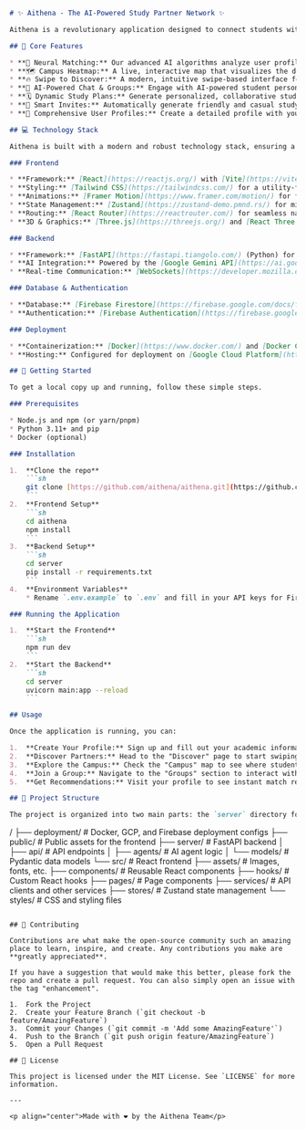 ````markdown
# ✨ Aithena - The AI-Powered Study Partner Network ✨

Aithena is a revolutionary application designed to connect students with their ideal study partners. Leveraging the power of artificial intelligence, Aithena creates a "neural student network" that goes beyond simple course matching, fostering a collaborative and engaging learning environment. With a stunning user interface and a plethora of features, Aithena is the future of academic collaboration.

## 🚀 Core Features

* **🧠 Neural Matching:** Our advanced AI algorithms analyze user profiles, study habits, and course requirements to suggest the most compatible study partners.
* **🗺️ Campus Heatmap:** A live, interactive map that visualizes the density of Aithena users across campus, helping you find study hotspots and connect with students in your vicinity.
* **🔥 Swipe to Discover:** A modern, intuitive swipe-based interface for browsing and connecting with potential study partners.
* **🤖 AI-Powered Chat & Groups:** Engage with AI-powered student personas in simulated group chats to ask questions and get help with your coursework.
* **🗓️ Dynamic Study Plans:** Generate personalized, collaborative study session plans with a single click, complete with timed blocks for focused work, breaks, and wrap-ups.
* **💌 Smart Invites:** Automatically generate friendly and casual study invitations to break the ice with your new connections.
* **👤 Comprehensive User Profiles:** Create a detailed profile with your major, courses, availability, and a bio to help others get to know you.

## 💻 Technology Stack

Aithena is built with a modern and robust technology stack, ensuring a seamless and performant user experience.

### Frontend

* **Framework:** [React](https://reactjs.org/) with [Vite](https://vitejs.dev/) for a lightning-fast development experience.
* **Styling:** [Tailwind CSS](https://tailwindcss.com/) for a utility-first CSS workflow, with custom themes and animations.
* **Animations:** [Framer Motion](https://www.framer.com/motion/) for fluid and beautiful animations throughout the application.
* **State Management:** [Zustand](https://zustand-demo.pmnd.rs/) for minimalistic and efficient state management.
* **Routing:** [React Router](https://reactrouter.com/) for seamless navigation between pages.
* **3D & Graphics:** [Three.js](https://threejs.org/) and [React Three Fiber](https://docs.pmnd.rs/react-three-fiber/getting-started/introduction) for potential 3D elements, along with [GLSL](https://www.khronos.org/opengl/wiki/Core_Language_(GLSL)) for custom shaders.

### Backend

* **Framework:** [FastAPI](https://fastapi.tiangolo.com/) (Python) for building high-performance APIs.
* **AI Integration:** Powered by the [Google Gemini API](https://ai.google.dev/) for all intelligent features.
* **Real-time Communication:** [WebSockets](https://developer.mozilla.org/en-US/docs/Web/API/WebSockets_API) for live features and instant communication.

### Database & Authentication

* **Database:** [Firebase Firestore](https://firebase.google.com/docs/firestore) for a scalable and real-time NoSQL database.
* **Authentication:** [Firebase Authentication](https://firebase.google.com/docs/auth) for secure and easy user sign-up and login.

### Deployment

* **Containerization:** [Docker](https://www.docker.com/) and [Docker Compose](https://docs.docker.com/compose/) for consistent development and deployment environments.
* **Hosting:** Configured for deployment on [Google Cloud Platform](https://cloud.google.com/) (App Engine, Cloud Build) and [Firebase Hosting](https://firebase.google.com/docs/hosting).

## 🚀 Getting Started

To get a local copy up and running, follow these simple steps.

### Prerequisites

* Node.js and npm (or yarn/pnpm)
* Python 3.11+ and pip
* Docker (optional)

### Installation

1.  **Clone the repo**
    ```sh
    git clone [https://github.com/aithena/aithena.git](https://github.com/aithena/aithena.git)
    ```
2.  **Frontend Setup**
    ```sh
    cd aithena
    npm install
    ```
3.  **Backend Setup**
    ```sh
    cd server
    pip install -r requirements.txt
    ```
4.  **Environment Variables**
    * Rename `.env.example` to `.env` and fill in your API keys for Firebase and Google services.

### Running the Application

1.  **Start the Frontend**
    ```sh
    npm run dev
    ```
2.  **Start the Backend**
    ```sh
    cd server
    uvicorn main:app --reload
    ```

## Usage

Once the application is running, you can:

1.  **Create Your Profile:** Sign up and fill out your academic information to start getting matched.
2.  **Discover Partners:** Head to the "Discover" page to start swiping through potential study partners.
3.  **Explore the Campus:** Check the "Campus" map to see where students are studying in real-time.
4.  **Join a Group:** Navigate to the "Groups" section to interact with AI personas and get help with your courses.
5.  **Get Recommendations:** Visit your profile to see instant match recommendations based on your courses and availability.

## 📁 Project Structure

The project is organized into two main parts: the `server` directory for the FastAPI backend and the `src` directory for the React frontend.

````

/
├── deployment/       \# Docker, GCP, and Firebase deployment configs
├── public/           \# Public assets for the frontend
├── server/           \# FastAPI backend
│   ├── api/          \# API endpoints
│   ├── agents/       \# AI agent logic
│   └── models/       \# Pydantic data models
└── src/              \# React frontend
├── assets/       \# Images, fonts, etc.
├── components/   \# Reusable React components
├── hooks/        \# Custom React hooks
├── pages/        \# Page components
├── services/     \# API clients and other services
├── stores/       \# Zustand state management
└── styles/       \# CSS and styling files

```

## 🤝 Contributing

Contributions are what make the open-source community such an amazing place to learn, inspire, and create. Any contributions you make are **greatly appreciated**.

If you have a suggestion that would make this better, please fork the repo and create a pull request. You can also simply open an issue with the tag "enhancement".

1.  Fork the Project
2.  Create your Feature Branch (`git checkout -b feature/AmazingFeature`)
3.  Commit your Changes (`git commit -m 'Add some AmazingFeature'`)
4.  Push to the Branch (`git push origin feature/AmazingFeature`)
5.  Open a Pull Request

## 📜 License

This project is licensed under the MIT License. See `LICENSE` for more information.

---

<p align="center">Made with ❤️ by the Aithena Team</p>
```
